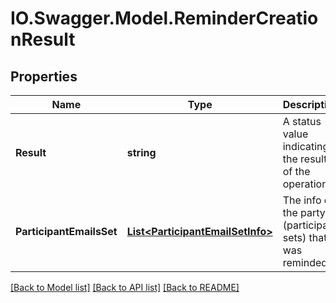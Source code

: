 # IO.Swagger.Model.ReminderCreationResult
## Properties

Name | Type | Description | Notes
------------ | ------------- | ------------- | -------------
**Result** | **string** | A status value indicating the result of the operation | [optional] 
**ParticipantEmailsSet** | [**List&lt;ParticipantEmailSetInfo&gt;**](ParticipantEmailSetInfo.md) | The info of the party (participant sets) that was reminded. | [optional] 

[[Back to Model list]](../README.md#documentation-for-models) [[Back to API list]](../README.md#documentation-for-api-endpoints) [[Back to README]](../README.md)

